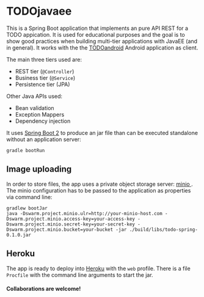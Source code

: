 # TODOjavaee

This is a Spring Boot application that implements an pure API REST for a TODO appication. It is used for educational purposes and the goal is to show good practices when building multi-tier applications with JavaEE (and in general). It works with the the [TODOandroid](https://github.com/neich/TODOAndroid) Android application as client.

The main three tiers used are:

* REST tier (```@Controller```)
* Business tier (```@Service```)
* Persistence tier (JPA)

Other Java APIs used:

* Bean validation
* Exception Mappers
* Dependency injection

It uses [Spring Boot 2](https://spring.io/projects/spring-boot) to produce an jar file than can be executed standalone without an application server:

```
gradle bootRun
```

## Image uploading

In order to store files, the app uses a private object storage server: [minio      ](https://www.minio.io/). The minio configuration has to be passed to the application as properties via command line:

```
gradlew bootJar
java -Dswarm.project.minio.ulr=http://your-minio-host.com -Dswarm.project.minio.access-key=your-access-key -Dswarm.project.minio.secret-key=your-secret-key -Dswarm.project.minio.bucket=your-bucket -jar ./build/libs/todo-spring-0.1.0.jar
```



## Heroku

The app is ready to deploy into [Heroku](http://heroku.com) with the ```web``` profile. There is a file ```Procfile``` with the command line arguments to start the jar.
#### Collaborations are welcome!